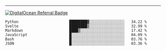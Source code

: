 ---
[![DigitalOcean Referral Badge](https://web-platforms.sfo2.digitaloceanspaces.com/WWW/Badge%203.svg)](https://www.digitalocean.com/?refcode=37fa54d82492&utm_campaign=Referral_Invite&utm_medium=Referral_Program&utm_source=badge)

<!--START_SECTION:waka-->

```text
Python                       ████████▓░░░░░░░░░░░░░░░░   34.22 %
Svelte                       ████████▒░░░░░░░░░░░░░░░░   32.99 %
Markdown                     ████▒░░░░░░░░░░░░░░░░░░░░   17.42 %
JavaScript                   █░░░░░░░░░░░░░░░░░░░░░░░░   04.09 %
Bash                         █░░░░░░░░░░░░░░░░░░░░░░░░   03.76 %
JSON                         █░░░░░░░░░░░░░░░░░░░░░░░░   03.36 %
```

<!--END_SECTION:waka-->


[linkedin]: https://www.linkedin.com/in/mohamed-elh/

